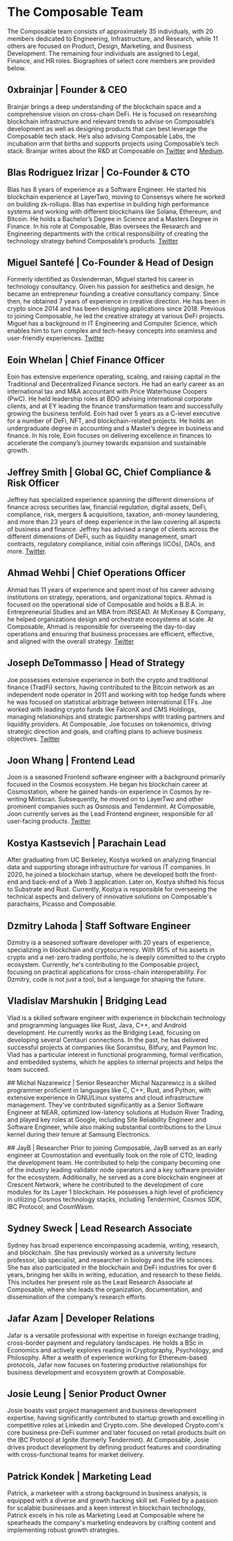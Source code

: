 # The Composable Team

The Composable team consists of approximately 35 individuals, with 20 members dedicated to Engineering, Infrastructure, and Research, while 11 others are focused on Product, Design, Marketing, and Business Development. The remaining four individuals are assigned to Legal, Finance, and HR roles. Biographies of select core members are provided below.

## 0xbrainjar | Founder & CEO

Brainjar brings a deep understanding of the blockchain space and a comprehensive vision on cross-chain DeFi. He is focused on researching blockchain infrastructure and relevant trends to advise on Composable’s development as well as designing products that can best leverage the Composable tech stack.  He’s also advising Composable Labs, the incubation arm that births and supports projects using Composable’s tech stack. Brainjar writes about the R&D at Composable on [Twitter](https://twitter.com/0xbrainjar) and [Medium](https://medium.com/@0xbrainjar).

## Blas Rodriguez Irizar | Co-Founder & CTO

Blas has 8 years of experience as a Software Engineer. He started his blockchain experience at LayerTwo, moving to Consensys where he worked on building zk-rollups. Blas has expertise in building high performance systems and working with different blockchains like Solana, Ethereum, and Bitcoin. He holds a Bachelor’s Degree in Science and a Masters Degree in Finance. In his role at Composable, Blas oversees the Research and Engineering departments with the critical responsibility of creating the technology strategy behind Composable’s products. [Twitter](https://mobile.twitter.com/blasrodri)

## Miguel Santefé | Co-Founder & Head of Design

Formerly identified as 0xslenderman, Miguel started his career in technology consultancy. Given his passion for aesthetics and design, he became an entrepreneur founding a creative consultancy company. Since then, he obtained 7 years of experience in creative direction. He has been in crypto since 2014 and has been designing applications since 2018. Previous to joining Composable, he led the creative strategy at various DeFi projects. Miguel has a background in IT Engineering and Computer Science, which enables him to turn complex and tech-heavy concepts into seamless and user-friendly experiences. [Twitter](https://twitter.com/0xslenderman)

## Eoin Whelan | Chief Finance Officer

Eoin has extensive experience operating, scaling, and raising capital in the Traditional and Decentralized Finance sectors. He had an early career as an international tax and M&A accountant with Price Waterhouse Coopers (PwC). He held leadership roles at BDO advising international corporate clients, and at EY leading the finance transformation team and successfully growing the business tenfold. Eoin had over 5 years as a C-level executive for a number of DeFi, NFT, and blockchain-related projects. He holds an undergraduate degree in accounting and a Master’s degree in business and finance. In his role, Eoin focuses on delivering excellence in finances to accelerate the company’s journey towards expansion and sustainable growth.

## Jeffrey Smith | Global GC, Chief Compliance & Risk Officer

Jeffrey has specialized experience spanning the different dimensions of finance across securities law, financial regulation, digital assets, DeFi, compliance, risk, mergers & acquisitions, taxation, anti-money laundering, and more than 23 years of deep experience in the law covering all aspects of business and finance. Jeffrey has advised a range of clients across the different dimensions of DeFi, such as liquidity management, smart contracts, regulatory compliance, initial coin offerings (ICOs), DAOs, and more. [Twitter](https://twitter.com/JeffreyAPIs).

## Ahmad Wehbi | Chief Operations Officer

Ahmad has 11 years of experience and spent most of his career advising institutions on strategy, operations, and organizational topics. Ahmad is focused on the operational side of Composable and holds a B.B.A. in Entrepreneurial Studies and an MBA from INSEAD. At McKinsey & Company, he helped organizations design and orchestrate ecosystems at scale. At Composable, Ahmad is responsible for overseeing the day-to-day operations and ensuring that business processes are efficient, effective, and aligned with the overall strategy. [Twitter](https://twitter.com/wehbix)

## Joseph DeTommasso | Head of Strategy

Joe possesses extensive experience in both the crypto and traditional finance (TradFi) sectors, having contributed to the Bitcoin network as an independent node operator in 2011 and working with top hedge funds where he was focused on statistical arbitrage between international ETFs. Joe worked with leading crypto funds like FalconX and CMS Holdings, managing relationships and strategic partnerships with trading partners and liquidity providers. At Composable, Joe focuses on tokenomics, driving strategic direction and goals, and crafting plans to achieve business objectives. [Twitter](https://twitter.com/__Swurve__)

## Joon Whang | Frontend Lead

Joon is a seasoned Frontend software engineer with a background primarily focused in the Cosmos ecosystem. He began his blockchain career at Cosmostation, where he gained hands-on experience in Cosmos by re-writing Mintscan. Subsequently, he moved on to LayerTwo and other prominent companies such as Osmosis and Tendermint. At Composable, Joon currently serves as the Lead Frontend engineer, responsible for all user-facing products. [Twitter](https://twitter.com/cosmonaut_joon)

## Kostya Kastsevich | Parachain Lead

After graduating from UC Berkeley, Kostya worked on analyzing financial data and supporting storage infrastructure for various IT companies. In 2020, he joined a blockchain startup, where he developed both the front-end and back-end of a Web 3 application. Later on, Kostya shifted his focus to Substrate and Rust. Currently, Kostya is responsible for overseeing the technical aspects and delivery of innovative solutions on Composable's parachains, Picasso and Composable.

## Dzmitry Lahoda | Staff Software Engineer
Dzmitry is a seasoned software developer with 20 years of experience, specializing in blockchain and cryptocurrency. With 95% of his assets in crypto and a net-zero trading portfolio, he is deeply committed to the crypto ecosystem. Currently, he's contributing to the Composable project, focusing on practical applications for cross-chain interoperability. For Dzmitry, code is not just a tool, but a language for shaping the future.

## Vladislav Marshukin | Bridging Lead

Vlad is a skilled software engineer with experience in blockchain technology and programming languages like Rust, Java, C++, and Android development. He currently works as the Bridging Lead, focusing on developing several Centauri connections. In the past, he has delivered successful projects at companies like Soramitsu, Bitfury, and Paymon Inc. Vlad has a particular interest in functional programming, formal verification, and embedded systems, which he applies to internal projects and helps the team succeed.

## Michal Nazarewicz | Senior Researcher
Michal Nazarewicz is a skilled programmer proficient in languages like C, C++, Rust, and Python, with extensive experience in GNU/Linux systems and cloud infrastructure management. They've contributed significantly as a Senior Software Engineer at NEAR, optimized low-latency solutions at Hudson River Trading, and played key roles at Google, including Site Reliability Engineer and Software Engineer, while also making substantial contributions to the Linux kernel during their tenure at Samsung Electronics.

## JayB | Researcher
Prior to joining Composable, JayB served as an early engineer at Cosmostation and eventually took on the role of CTO, leading the development team. He contributed to help the company becoming one of the industry leading validator node operators and a key software provider for the ecosystem. Additionally, he served as a core blockchain engineer at Crescent Network, where he contributed to the development of core modules for its Layer 1 blockchain. He possesses a high level of proficiency in utilizing Cosmos technology stacks, including Tendermint, Cosmos SDK, IBC Protocol, and CosmWasm.

## Sydney Sweck | Lead Research Associate
Sydney has broad experience encompassing academia, writing, research, and blockchain. She has previously worked as a university lecture professor, lab specialist, and researcher in biology and the life sciences. She has also participated in the blockchain and DeFi industries for over 6 years, bringing her skills in writing, education, and research to these fields. This includes her present role as the Lead Research Associate at Composable, where she leads the organization, documentation, and dissemination of the company’s research efforts. 


## Jafar Azam | Developer Relations

Jafar is a versatile professional with expertise in foreign exchange trading, cross-border payment and regulatory landscapes. He holds a BSc in Economics and actively explores reading in Cryptography, Psychology, and Philosophy. After a wealth of experience working for Ethereum-based protocols, Jafar now focuses on fostering productive relationships for business development and ecosystem growth at Composable.

## Josie Leung | Senior Product Owner

Josie boasts vast project management and business development expertise, having significantly contributed to startup growth and excelling in competitive roles at Linkedin and Crypto.com. She developed Crypto.com's core business pre-DeFi summer and later focused on retail products built on the IBC Protocol at Ignite (formerly Tendermint). At Composable, Josie drives product development by defining product features and coordinating with cross-functional teams for market delivery.

## Patrick Kondek | Marketing Lead

Patrick, a marketeer with a strong background in business analysis, is equipped with a diverse and growth hacking skill set. Fueled by a passion for scalable businesses and a keen interest in blockchain technology, Patrick excels in his role as Marketing Lead at Composable where he spearheads the company's marketing endeavors by crafting content and implementing robust growth strategies.